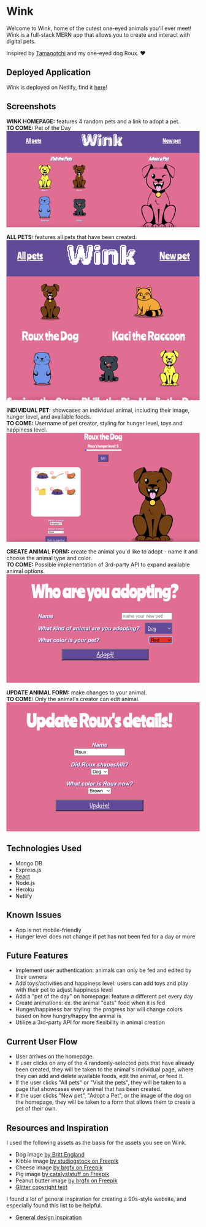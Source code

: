 # Wink
Welcome to Wink, home of the cutest one-eyed animals you'll ever meet!
Wink is a full-stack MERN app that allows you to create and interact with digital pets.

Inspired by [Tamagotchi](https://tamagotchi.com/) and my one-eyed dog Roux. ❤️

## Deployed Application
Wink is deployed on Netlify, find it [here](https://winkfriends.netlify.app/)!

## Screenshots
**WINK HOMEPAGE:** features 4 random pets and a link to adopt a pet.   
**TO COME:** Pet of the Day
![Homepage](library/screenshots/Homepage.png)  

**ALL PETS:** features all pets that have been created.  
![All animals](library/screenshots/AnimalIndex.png)  

**INDIVIDUAL PET:** showcases an individual animal, including their image, hunger level, and available foods.   
**TO COME:** Username of pet creator, styling for hunger level, toys and happiness level.
![Show animal](library/screenshots/ShowAnimal.png)  

**CREATE ANIMAL FORM:** create the animal you'd like to adopt - name it and choose the animal type and color.  
**TO COME:** Possible implementation of 3rd-party API to expand available animal options.
![Create animal form](library/screenshots/CreateAnimal.png)  

**UPDATE ANIMAL FORM:** make changes to your animal.  
**TO COME:** Only the animal's creator can edit animal.
![Update animal form](library/screenshots/UpdateAnimal.png)

## Technologies Used
- Mongo DB
- Express.js
- [React](https://react.dev/)
- Node.js
- Heroku
- Netlify

## Known Issues
- App is not mobile-friendly
- Hunger level does not change if pet has not been fed for a day or more

## Future Features
- Implement user authentication: animals can only be fed and edited by their owners
- Add toys/activities and happiness level: users can add toys and play with their pet to adjust happiness level
- Add a "pet of the day" on homepage: feature a different pet every day
- Create animations: ex. the animal "eats" food when it is fed
- Hunger/happiness bar styling: the progress bar will change colors based on how hungry/happy the animal is
- Utilize a 3rd-party API for more flexibility in animal creation

## Current User Flow
- User arrives on the homepage.
- If user clicks on any of the 4 randomly-selected pets that have already been created, they will be taken to the animal's individual page, where they can add and delete available foods, edit the animal, or feed it.
- If the user clicks "All pets" or "Visit the pets", they will be taken to a page that showcases every animal that has been created.
- If the user clicks "New pet", "Adopt a Pet", or the image of the dog on the homepage, they will be taken to a form that allows them to create a pet of their own.

## Resources and Inspiration
I used the following assets as the basis for the assets you see on Wink.
- Dog image [by Britt England](https://www.brittany-england.com/) 
- Kibble image [by studiogstock on Freepik](https://www.freepik.com/free-vector/mascots-bags-food-set_5141995.htm#query=kibble&position=4&from_view=search&track=sph)
- Cheese image [by brgfx on Freepik](https://www.freepik.com/free-vector/cheese-plate_32354323.htm#query=cheese&position=4&from_view=search&track=sph) 
- Pig image [by catalyststuff on Freepik](https://www.freepik.com/free-vector/cute-pig-sitting-cartoon-vector-icon-illustration-animal-nature-icon-concept-isolated-premium-flat_40513463.htm#query=cute%20pig%20cartoon&position=0&from_view=keyword&track=ais)
- Peanut butter image [by brgfx on Freepik](https://www.freepik.com/free-vector/peanut-butter-elements-icons-set_40367911.htm)
- [Glitter copyright text](https://www.glitter-graphics.com/graphics/602494)
  
I found a lot of general inspiration for creating a 90s-style website, and especially found this list to be helpful.
- [General design inspiration](https://www.creativebloq.com/news/retro-modern-websites)

